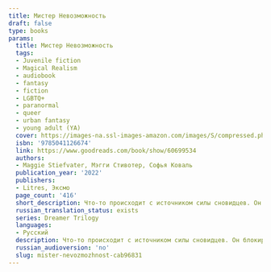 ```yaml
---
title: Мистер Невозможность
draft: false
type: books
params:
  title: Мистер Невозможность
  tags:
  - Juvenile fiction
  - Magical Realism
  - audiobook
  - fantasy
  - fiction
  - LGBTQ+
  - paranormal
  - queer
  - urban fantasy
  - young adult (YA)
  cover: https://images-na.ssl-images-amazon.com/images/S/compressed.photo.goodreads.com/books/1648387805i/60699534.jpg
  isbn: '9785041126674'
  link: https://www.goodreads.com/book/show/60699534
  authors:
  - Maggie Stiefvater, Мэгги Стивотер, Софья Коваль
  publication_year: '2022'
  publishers:
  - Litres, Эксмо
  page_count: '416'
  short_description: Что-то происходит с источником силы сновидцев. Он блокируется.
  russian_translation_status: exists
  series: Dreamer Trilogy
  languages:
  - Русский
  description: Что-то происходит с источником силы сновидцев. Он блокируется. Уменьшается. Становится слабее. Если он исчезнет совсем, что же тогда случится со сновидцами и теми, кто от них зависит?<br /><br />Ронан Линч не намерен бездействовать. Вместе со своим наставником Брайдом он готов сделать все необходимое, чтобы спасти сновидцев... даже если это уведет его слишком далеко.<br /><br />Джордан Хеннесси знает, что не выживет, если сновидцы потерпят неудачу. Поэтому она отправляется в темный подземный мир, чтобы найти предмет, который может ее поддержать.<br /><br />Кармен Фарух-Лейн боится сновидцев — именно поэтому она согласилась их выследить. Но чем ближе она подбирается к ним, тем противоречивее становятся ее чувства. Уничтожат ли сновидцы мир... или мир падет сам?
  russian_audioversion: 'no'
  slug: mister-nevozmozhnost-cab96831
---
```


